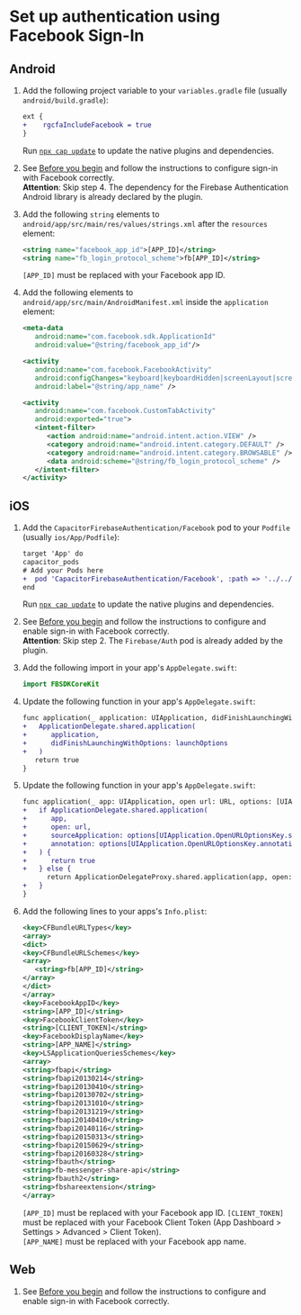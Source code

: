 # Set up authentication using Facebook Sign-In

## Android

1.  Add the following project variable to your `variables.gradle` file (usually `android/build.gradle`):
    ```diff
    ext {
    +    rgcfaIncludeFacebook = true
    }
    ```
    Run [`npx cap update`](https://capacitorjs.com/docs/cli/update) to update the native plugins and dependencies.
1.  See [Before you begin](https://firebase.google.com/docs/auth/android/facebook-login#before_you_begin) and follow the instructions to configure sign-in with Facebook correctly.  
    **Attention**: Skip step 4. The dependency for the Firebase Authentication Android library is already declared by the plugin.
1.  Add the following `string` elements to `android/app/src/main/res/values/strings.xml` after the `resources` element:

    ```xml
    <string name="facebook_app_id">[APP_ID]</string>
    <string name="fb_login_protocol_scheme">fb[APP_ID]</string>
    ```

    `[APP_ID]` must be replaced with your Facebook app ID.

1.  Add the following elements to `android/app/src/main/AndroidManifest.xml` inside the `application` element:

    ```xml
    <meta-data
       android:name="com.facebook.sdk.ApplicationId"
       android:value="@string/facebook_app_id"/>

    <activity
       android:name="com.facebook.FacebookActivity"
       android:configChanges="keyboard|keyboardHidden|screenLayout|screenSize|orientation"
       android:label="@string/app_name" />

    <activity
       android:name="com.facebook.CustomTabActivity"
       android:exported="true">
       <intent-filter>
          <action android:name="android.intent.action.VIEW" />
          <category android:name="android.intent.category.DEFAULT" />
          <category android:name="android.intent.category.BROWSABLE" />
          <data android:scheme="@string/fb_login_protocol_scheme" />
       </intent-filter>
    </activity>
    ```

## iOS

1.  Add the `CapacitorFirebaseAuthentication/Facebook` pod to your `Podfile` (usually `ios/App/Podfile`):
    ```diff
    target 'App' do
    capacitor_pods
    # Add your Pods here
    +  pod 'CapacitorFirebaseAuthentication/Facebook', :path => '../../node_modules/@capacitor-firebase/authentication'
    end
    ```
    Run [`npx cap update`](https://capacitorjs.com/docs/cli/update) to update the native plugins and dependencies.
1.  See [Before you begin](https://firebase.google.com/docs/auth/ios/facebook-login#before_you_begin) and follow the instructions to configure and enable sign-in with Facebook correctly.  
    **Attention**: Skip step 2. The `Firebase/Auth` pod is already added by the plugin.
1.  Add the following import in your app's `AppDelegate.swift`:

    ```swift
    import FBSDKCoreKit
    ```

1.  Update the following function in your app's `AppDelegate.swift`:

    ```diff
    func application(_ application: UIApplication, didFinishLaunchingWithOptions launchOptions: [UIApplication.LaunchOptionsKey: Any]?) -> Bool {
    +   ApplicationDelegate.shared.application(
    +      application,
    +      didFinishLaunchingWithOptions: launchOptions
    +   )
       return true
    }
    ```

1.  Update the following function in your app's `AppDelegate.swift`:

    ```diff
    func application(_ app: UIApplication, open url: URL, options: [UIApplication.OpenURLOptionsKey : Any] = [:]) -> Bool {
    +   if ApplicationDelegate.shared.application(
    +      app,
    +      open: url,
    +      sourceApplication: options[UIApplication.OpenURLOptionsKey.sourceApplication] as? String,
    +      annotation: options[UIApplication.OpenURLOptionsKey.annotation]
    +   ) {
    +      return true
    +   } else {
          return ApplicationDelegateProxy.shared.application(app, open: url, options: options)
    +   }
    }
    ```

1.  Add the following lines to your apps's `Info.plist`:

    ```xml
    <key>CFBundleURLTypes</key>
    <array>
    <dict>
    <key>CFBundleURLSchemes</key>
    <array>
       <string>fb[APP_ID]</string>
    </array>
    </dict>
    </array>
    <key>FacebookAppID</key>
    <string>[APP_ID]</string>
    <key>FacebookClientToken</key>
    <string>[CLIENT_TOKEN]</string>
    <key>FacebookDisplayName</key>
    <string>[APP_NAME]</string>
    <key>LSApplicationQueriesSchemes</key>
    <array>
    <string>fbapi</string>
    <string>fbapi20130214</string>
    <string>fbapi20130410</string>
    <string>fbapi20130702</string>
    <string>fbapi20131010</string>
    <string>fbapi20131219</string>
    <string>fbapi20140410</string>
    <string>fbapi20140116</string>
    <string>fbapi20150313</string>
    <string>fbapi20150629</string>
    <string>fbapi20160328</string>
    <string>fbauth</string>
    <string>fb-messenger-share-api</string>
    <string>fbauth2</string>
    <string>fbshareextension</string>
    </array>
    ```

    `[APP_ID]` must be replaced with your Facebook app ID.
    `[CLIENT_TOKEN]` must be replaced with your Facebook Client Token (App Dashboard > Settings > Advanced > Client Token).  
    `[APP_NAME]` must be replaced with your Facebook app name.

## Web

1. See [Before you begin](https://firebase.google.com/docs/auth/web/facebook-login#before_you_begin) and follow the instructions to configure and enable sign-in with Facebook correctly.
